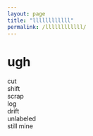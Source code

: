 ```yaml
---
layout: page
title: "llllllllllll"
permalink: /llllllllllll/
---
```

# ugh

cut  
shift  
scrap  
log  
drift  
unlabeled  
still mine
